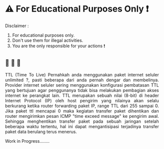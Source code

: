 # :warning: For Educational Purposes Only :exclamation:

Disclaimer :
1. For educational purposes only.
2. Don't use them for illegal activities.
3. You are the only responsible for your actions :exclamation:

:see_no_evil: :hear_no_evil: :speak_no_evil: 
----------------------------------------------------------------------------------------------------------------------------
<p align="justify">
TTL (Time To Live)
Pernahkah anda menggunakan paket internet seluler unlimited ?, pasti beberapa dari anda pernah dengar dan membelinya. Provider internet seluler sering menggunakan konfigurasi pembatasan TTL yang bertujuan agar penggunanya tidak bisa melakukan pembagian akses internet ke perangkat lain. 
TTL merupakan sebuah nilai (8-bit) di header Internet Protocol (IP) oleh host pengirim yang nilainya akan selalu berkurang ketika router forwarding paket IP, range TTL dari 255 sampai 0. Jika paket ttl mencapai 0 maka kegiatan transfer paket dihentikan dan router mengirimkan pesan ICMP "time exceed message" ke pengirim awal. Sehingga menghentikan transfer paket pada  sebuah jaringan setelah beberapa waktu tertentu, hal ini dapat mengantisipasi terjadinya transfer paket data berulang terus menerus. 
</p>

Work in Progress........

